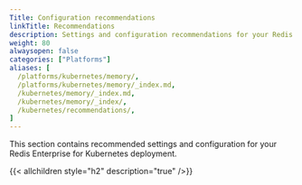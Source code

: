 ```yaml
---
Title: Configuration recommendations 
linkTitle: Recommendations
description: Settings and configuration recommendations for your Redis Enterprise deployment.
weight: 80
alwaysopen: false
categories: ["Platforms"]
aliases: [
  /platforms/kubernetes/memory/,
  /platforms/kubernetes/memory/_index.md,
  /kubernetes/memory/_index.md,
  /kubernetes/memory/_index/,
  /kubernetes/recommendations/,
]
---
```


This section contains  recommended settings and configuration for your Redis Enterprise for Kubernetes deployment.


{{< allchildren style="h2" description="true" />}}
